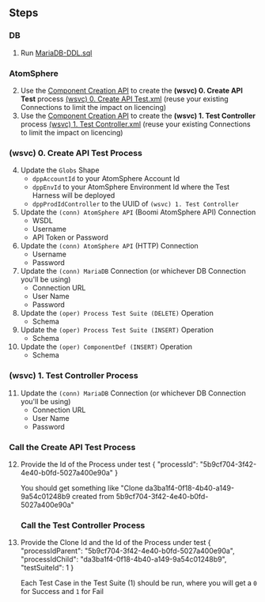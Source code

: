 ## Steps
### DB
1. Run [MariaDB-DDL.sql](https://github.com/p-hatz/Boomi-Test-Harness/blob/main/MariaDB-DDL.sql)
### AtomSphere
2. Use the [Component Creation API](https://developer.boomi.com/api/platformapi#tag/Component) to create the **(wsvc) 0. Create API Test** process [(wsvc) 0. Create API Test.xml](https://github.com/p-hatz/Boomi-Test-Harness/blob/main/(wsvc)%200.%20Create%20API%20Test.xml) (reuse your existing Connections to limit the impact on licencing)
3. Use the [Component Creation API](https://developer.boomi.com/api/platformapi#tag/Component) to create the **(wsvc) 1. Test Controller** process [(wsvc) 1. Test Controller.xml](https://github.com/p-hatz/Boomi-Test-Harness/blob/main/(wsvc)%201.%20Test%20Controller.xml) (reuse your existing Connections to limit the impact on licencing)
### (wsvc) 0. Create API Test Process
4. Update the `Globs` Shape
    - `dppAccountId` to your AtomSphere Account Id
    - `dppEnvId` to your AtomSphere Environment Id where the Test Harness will be deployed
    - `dppProdIdController` to the UUID of `(wsvc) 1. Test Controller`
5. Update the `(conn) AtomSphere API` (Boomi AtomSphere API) Connection
    - WSDL
    - Username
    - API Token or Password
6. Update the `(conn) AtomSphere API` (HTTP) Connection
    - Username
    - Password
7. Update the `(conn) MariaDB` Connection (or whichever DB Connection you'll be using)
    - Connection URL
    - User Name
    - Password
8. Update the `(oper) Process Test Suite (DELETE)` Operation
    - Schema
9. Update the `(oper) Process Test Suite (INSERT)` Operation
    - Schema
10. Update the `(oper) ComponentDef (INSERT)` Operation
    - Schema
### (wsvc) 1. Test Controller Process
11. Update the `(conn) MariaDB` Connection (or whichever DB Connection you'll be using)
    - Connection URL
    - User Name
    - Password
### Call the Create API Test Process
12. Provide the Id of the Process under test
    {
      "processId": "5b9cf704-3f42-4e40-b0fd-5027a400e90a"
    }

    You should get something like
    "Clone da3ba1f4-0f18-4b40-a149-9a54c01248b9 created from 5b9cf704-3f42-4e40-b0fd-5027a400e90a"

    ### Call the Test Controller Process
13. Provide the Clone Id and the Id of the Process under test
    {
      "processIdParent": "5b9cf704-3f42-4e40-b0fd-5027a400e90a",
      "processIdChild": "da3ba1f4-0f18-4b40-a149-9a54c01248b9",
      "testSuiteId": 1
    }

    Each Test Case in the Test Suite (1) should be run, where you will get a `0` for Success and `1` for Fail
